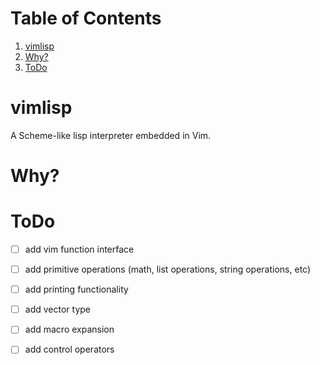 
# Table of Contents

1.  [vimlisp](#orgaf183ce)
2.  [Why?](#orga3b3cbe)
3.  [ToDo](#org16bdcbe)



<a id="orgaf183ce"></a>

# vimlisp

A Scheme-like lisp interpreter embedded in Vim.


<a id="orga3b3cbe"></a>

# Why?


<a id="org16bdcbe"></a>

# ToDo

-   [ ] add vim function interface
-   [ ] add primitive operations (math, list operations, string operations, etc)
-   [ ] add printing functionality
-   [ ] add vector type
-   [ ] add macro expansion
-   [ ] add control operators


